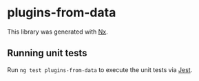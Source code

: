 # plugins-from-data

This library was generated with [Nx](https://nx.dev).

## Running unit tests

Run `ng test plugins-from-data` to execute the unit tests via [Jest](https://jestjs.io).
